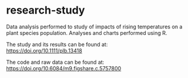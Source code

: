 # research-study

Data analysis performed to study of impacts of rising temperatures on a plant species population. Analyses and charts performed using R.

The study and its results can be found at:  
 https://doi.org/10.1111/plb.13418
 
 The code and raw data can be found at:
 https://doi.org/10.6084/m9.figshare.c.5757800
 
 

